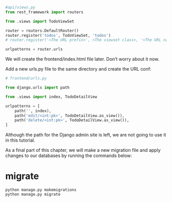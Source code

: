 
```py
#api/views.py
from rest_framework import routers

from .views import TodoViewSet

router = routers.DefaultRouter()
router.register('todos', TodoViewSet, 'todos')
# router.register('<The URL prefix>', <The viewset class>, '<The URL name>')

urlpatterns = router.urls
```

We will create the frontend/index.html file later. Don’t worry about it now.

Add a new urls.py file to the same directory and create the URL conf:

```py
# frontend/urls.py

from django.urls import path

from .views import index, TodoDetailView

urlpatterns = [
    path('', index),
    path('edit/<int:pk>', TodoDetailView.as_view()),
    path('delete/<int:pk>', TodoDetailView.as_view()),
]

```

Although the path for the Django admin site is left, we are not going to use it in this tutorial.

As a final part of this chapter, we will make a new migration file and apply changes to our databases by running the commands below:

# migrate
    python manage.py makemigrations
    python manage.py migrate

